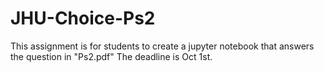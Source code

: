 # JHU-Choice-Ps2
This assignment is for students to create a jupyter notebook that answers the question in "Ps2.pdf"
The deadline is Oct 1st.
